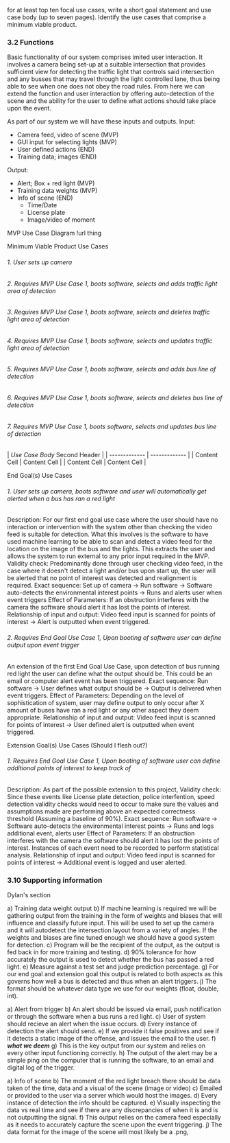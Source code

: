 
for at least top ten focal use cases, write a short goal statement and
use case body (up to seven pages).  Identify the use cases that
comprise a minimum viable product.


### 3.2 Functions
 
Basic functionality of our system comprises imited user interaction. It involves a camera being set-up at a suitable intersection that provides sufficient view
for detecting the traffic light that controls said intersection and any busses that may travel through the light controlled lane, thus being able to see when one does not obey
the road rules. From here we can extend the function and user interaction by offering auto-detection of the scene and the ability for the user to define what actions should take place upon the event.

As part of our system we will have these inputs and outputs.
Input:
* Camera feed, video of scene (MVP)
* GUI input for selecting lights (MVP)
* User defined actions (END)
* Training data; images (END)

Output: 
* Alert; Box + red light (MVP)
* Training data weights (MVP)
* Info of scene (END)
    * Time/Date
    * License plate
    * Image/video of moment

MVP Use Case Diagram
!url thing 

Minimum Viable Product Use Cases
###### 1. User sets up camera
###### 2. Requires MVP Use Case 1, boots software, selects and adds traffic light area of detection
###### 3. Requires MVP Use Case 1, boots software, selects and deletes traffic light area of detection
###### 4. Requires MVP Use Case 1, boots software, selects and updates traffic light area of detection
###### 5. Requires MVP Use Case 1, boots software, selects and adds bus line of detection
###### 6. Requires MVP Use Case 1, boots software, selects and deletes bus line of detection
###### 7. Requires MVP Use Case 1, boots software, selects and updates bus line of detection

| *Use Case Body*  Second Header |
| ------------- | ------------- |
| Content Cell  | Content Cell  |
| Content Cell  | Content Cell  |


End Goal(s) Use Cases
###### 1. User sets up camera, boots software and user will automatically get alerted when a bus has ran a red light
Description: For our first end goal use case where the user should have no interaction or intervention with the system other than checking the video feed is suitable for detection.
What this involves is the software to have used machine learning to be able to scan and detect a video feed for the location on the image of the bus and the lights. This
extracts the user and allows the system to run external to any prior input required in the MVP.
Validity check: Predominantly done through user checking video feed, in the case where it doesn't detect a light and/or bus upon start up, the user will be alerted that no point of interest was detected and realignment is required. 
Exact sequence: Set up of camera -> Run software -> Software auto-detects the environmental interest points -> Runs and alerts user when event triggers
Effect of Parameters: If an obstruction interferes with the camera the software should alert it has lost the points of interest.
Relationship of input and output: Video feed input is scanned for points of interest -> Alert is outputted when event triggered.
 
###### 2. Requires End Goal Use Case 1, Upon booting of software user can define output upon event trigger
An extension of the first End Goal Use Case, upon detection of bus running red light the user can define what the output should be. This could be an email or computer alert event has been triggered.
Exact sequence: Run software -> User defines what output should be -> Output is delivered when event triggers.
Effect of Parameters: Depending on the level of sophistication of system, user may define output to only occur after X amount of buses have ran a red light or any other aspect they deem appropriate.
Relationship of input and output: Video feed input is scanned for points of interest -> User defined alert is outputted when event triggered.

Extension Goal(s) Use Cases (Should I flesh out?)
###### 1. Requires End Goal Use Case 1, Upon booting of software user can define additional points of interest to keep track of
Description: As part of the possible extension to this project, 
Validity check: Since these events like License plate detection, police interfention, speed detection validity checks would need to occur to make sure the values and assumptions made are performing above an expected
correctness threshold (Assuming a baseline of 90%).
Exact sequence: Run software -> Software auto-detects the environmental interest points -> Runs and logs additional event, alerts user
Effect of Parameters: If an obstruction interferes with the camera the software should alert it has lost the points of interest. Instances of each event need to be recorded to perform statistical analysis.
Relationship of input and output: Video feed input is scanned for points of interest -> Additional event is logged and user alerted.

 


### 3.10 Supporting information

Dylan's section 

a) Training data weight output
b) If machine learning is required we will be gathering output from the training in the form of weights and biases that will influence and classify future input.
This will be used to set up the camera and it will autodetect the intersection layout from a variety of angles. If the weights and biases
are fine tuned enough we should have a good system for detection. 
c) Program will be the recipient of the output, as the output is fed back in for more training and testing.
d) 90% tolerance for how accurately the output is used to detect whether the bus has passed a red light.
e) Measure against a test set and judge prediction percentage.
g) For our end goal and extension goal this output is related to both aspects as this governs how well a bus is detected and thus when an alert triggers.
j) The format should be whatever data type we use for our weights (float, double, int).

a) Alert from trigger
b) An alert should be issued via email, push notification or through the software when a bus runs a red light. 
c) User of system should recieve an alert when the issue occurs.
d) Every instance of detection the alert should send.
e) If we provide it false positives and see if it detects a static image of the offense, and issues the email to the user.
f) ***what we deem***
g) This is the key output from our system and relies on every other input functioning correctly.
h) The output of the alert may be a simple ping on the computer that is running the software, to an email and digital log of the trigger.

a) Info of scene
b) The moment of the red light breach there should be data taken of the time, data and a visual of the scene (image or video)
c) Emailed or provided to the user via a server which would host the images.
d) Every instance of detection the info should be captured.
e) Visually inspecting the data vs real time and see if there are any discrepancies of when it is and is not outputting the signal.
f) This output relies on the camera feed especially as it needs to accurately capture the scene upon the event triggering. 
j) The data format for the image of the scene will most likely be a .png, 








